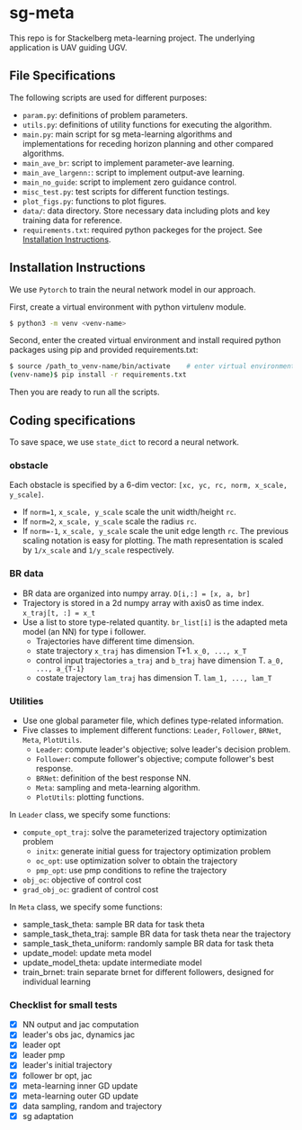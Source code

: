 # sg-meta 
This repo is for Stackelberg meta-learning project. The underlying application is UAV guiding UGV.


## File Specifications
The following scripts are used for different purposes:
- `param.py`: definitions of problem parameters.
- `utils.py`: definitions of utility functions for executing the algorithm.
- `main.py`: main script for sg meta-learning algorithms and implementations for receding horizon planning and other compared algorithms.
- `main_ave_br`: script to implement parameter-ave learning.
- `main_ave_largenn:`: script to implement output-ave learning.
- `main_no_guide`: script to implement zero guidance control.
- `misc_test.py`: test scripts for different function testings.
- `plot_figs.py`: functions to plot figures.
- `data/`: data directory. Store necessary data including plots and key training data for reference.
- `requirements.txt`: required python packeges for the project. See [Installation Instructions](#installation-instructions).


## Installation Instructions
We use `Pytorch` to train the neural network model in our approach.

First, create a virtual environment with python virtulenv module.
```bash
$ python3 -m venv <venv-name>
```

Second, enter the created virtual environment and install required python packages using pip and provided requirements.txt:
```bash
$ source /path_to_venv-name/bin/activate    # enter virtual environment 
(venv-name)$ pip install -r requirements.txt
```

Then you are ready to run all the scripts.


## Coding specifications

To save space, we use `state_dict` to record a neural network.

### obstacle
Each obstacle is specified by a 6-dim vector: `[xc, yc, rc, norm, x_scale, y_scale]`.
- If `norm=1`, `x_scale, y_scale` scale the unit width/height `rc`.
- If `norm=2`, `x_scale, y_scale` scale the radius `rc`.
- If `norm=-1`, `x_scale, y_scale` scale the unit edge length `rc`.
The previous scaling notation is easy for plotting. The math representation is scaled by `1/x_scale` and `1/y_scale` respectively.

### BR data
- BR data are organized into numpy array. `D[i,:] = [x, a, br]`
- Trajectory is stored in a 2d numpy array with axis0 as time index. `x_traj[t, :] = x_t`
- Use a list to store type-related quantity. `br_list[i]` is the adapted meta model (an NN) for type i follower.
  - Trajectories have different time dimension.
  - state trajectory `x_traj` has dimension T+1. `x_0, ..., x_T`
  - control input trajectories `a_traj` and `b_traj` have dimension T. `a_0, ..., a_{T-1}`
  - costate trajectory `lam_traj` has dimension T. `lam_1, ..., lam_T`


### Utilities
- Use one global parameter file, which defines type-related information.
- Five classes to implement different functions: `Leader`, `Follower`, `BRNet`, `Meta`, `PlotUtils`.
  - `Leader`: compute leader's objective; solve leader's decision problem.
  - `Follower`: compute follower's objective; compute follower's best response.
  - `BRNet`: definition of the best response NN.
  - `Meta`: sampling and meta-learning algorithm.
  - `PlotUtils`: plotting functions.

In `Leader` class, we specify some functions:
- `compute_opt_traj`: solve the parameterized trajectory optimization problem
  - `initx`: generate initial guess for trajectory optimization problem
  - `oc_opt`: use optimization solver to obtain the trajectory
  - `pmp_opt`: use pmp conditions to refine the trajectory
- `obj_oc`: objective of control cost
- `grad_obj_oc`: gradient of control cost

In `Meta` class, we specify some functions:
- sample_task_theta: sample BR data for task theta
- sample_task_theta_traj: sample BR data for task theta near the trajectory
- sample_task_theta_uniform: randomly sample BR data for task theta
- update_model: update meta model
- update_model_theta: update intermediate model
- train_brnet: train separate brnet for different followers, designed for individual learning


### Checklist for small tests
- [x] NN output and jac computation
- [x] leader's obs jac, dynamics jac
- [x] leader opt
- [x] leader pmp
- [x] leader's initial trajectory
- [x] follower br opt, jac
- [x] meta-learning inner GD update
- [x] meta-learning outer GD update
- [x] data sampling, random and trajectory
- [x] sg adaptation